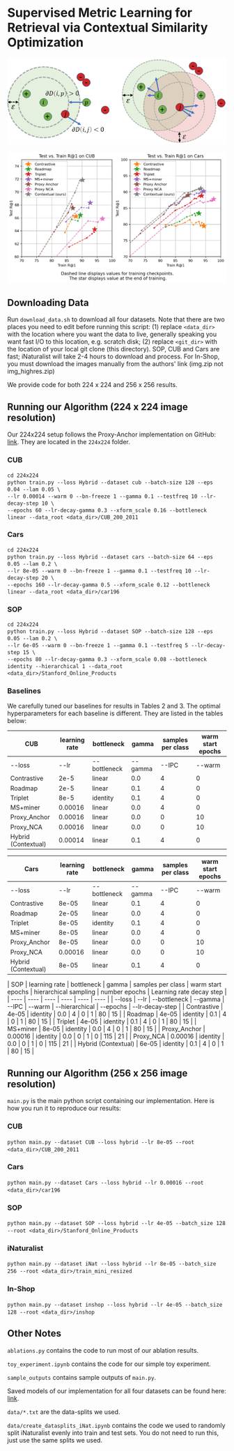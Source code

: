 # Supervised Metric Learning for Retrieval via Contextual Similarity Optimization

![](https://github.com/Chris210634/metric-learning-using-contextual-similarity/raw/main/figures/intuition.png)

![](https://github.com/Chris210634/metric-learning-using-contextual-similarity/raw/main/figures/rebuttal1.png)

## Downloading Data
Run `download_data.sh` to download all four datasets. Note that there are two places you need to edit before running this script: (1) replace `<data_dir>` with the location where you want the data to live, generally speaking you want fast I/O to this location, e.g. scratch disk; (2) replace `<git_dir>` with the location of your local git clone (this directory). SOP, CUB and Cars are fast; iNaturalist will take 2-4 hours to download and process. For In-Shop, you must download the images manually from the authors' link (img.zip not img_highres.zip)

We provide code for both 224 x 224 and 256 x 256 results.

## Running our Algorithm (224 x 224 image resolution)
Our 224x224 setup follows the Proxy-Anchor implementation on GitHub: [link](https://github.com/tjddus9597/Proxy-Anchor-CVPR2020). They are located in the `224x224` folder.

### CUB
```
cd 224x224
python train.py --loss Hybrid --dataset cub --batch-size 128 --eps 0.04 --lam 0.05 \
--lr 0.00014 --warm 0 --bn-freeze 1 --gamma 0.1 --testfreq 10 --lr-decay-step 10 \
--epochs 60 --lr-decay-gamma 0.3 --xform_scale 0.16 --bottleneck linear --data_root <data_dir>/CUB_200_2011
```
### Cars
```
cd 224x224
python train.py --loss Hybrid --dataset cars --batch-size 64 --eps 0.05 --lam 0.2 \
--lr 8e-05 --warm 0 --bn-freeze 1 --gamma 0.1 --testfreq 10 --lr-decay-step 20 \
--epochs 160 --lr-decay-gamma 0.5 --xform_scale 0.12 --bottleneck linear --data_root <data_dir>/car196
```
### SOP
```
cd 224x224
python train.py --loss Hybrid --dataset SOP --batch-size 128 --eps 0.05 --lam 0.2 \
--lr 6e-05 --warm 0 --bn-freeze 1 --gamma 0.1 --testfreq 5 --lr-decay-step 15 \
--epochs 80 --lr-decay-gamma 0.3 --xform_scale 0.08 --bottleneck identity --hierarchical 1 --data_root <data_dir>/Stanford_Online_Products
```
### Baselines
We carefully tuned our baselines for results in Tables 2 and 3. The optimal hyperparameters for each baseline is different. They are listed in the tables below:

| CUB | learning rate | bottleneck | gamma | samples per class | warm start epochs | 
| ---- | ---- | ---- | ---- | ---- | ---- |
| --loss | --lr | --bottleneck | --gamma | --IPC | --warm | 
| Contrastive  | 2e-5 | linear | 0.0 | 4 | 0 | 
| Roadmap | 2e-5 | linear | 0.1 | 4 | 0 | 
| Triplet | 8e-5 | identity | 0.1 | 4 | 0 | 
| MS+miner | 0.00016 | linear | 0.0 | 4 | 0 | 
| Proxy_Anchor | 0.00016 | linear | 0.0 |  0 |  10 | 
| Proxy_NCA | 0.00016 | linear |  0.0 |  0 |  10 | 
| Hybrid (Contextual) | 0.00014 | linear |  0.1 |  4 |  0 | 

| Cars | learning rate | bottleneck | gamma | samples per class | warm start epochs | 
| ---- | ---- | ---- | ---- | ---- | ---- |
| --loss | --lr | --bottleneck | --gamma | --IPC | --warm | 
| Contrastive | 8e-05 | linear | 0.1 | 4 | 0 |
| Roadmap | 2e-05 | linear | 0.0 | 4 | 0 |
| Triplet | 8e-05 | identity | 0.1 | 4 | 0 |
| MS+miner | 8e-05 | linear | 0.0 | 4 | 0 |
| Proxy_Anchor | 8e-05 | linear | 0.0 | 0 | 10 |
| Proxy_NCA | 0.00016 | linear | 0.0 | 0 | 10 |
| Hybrid (Contextual) | 8e-05 | linear | 0.1 | 4 | 0 |

| SOP | learning rate | bottleneck | gamma | samples per class | warm start epochs | hierarchical sampling | number epochs | Learning rate decay step |
| ---- | ---- | ---- | ---- | ---- | ---- |
| --loss | --lr | --bottleneck | --gamma | --IPC | --warm | --hierarchical | --epochs | --lr-decay-step | 
| Contrastive | 4e-05 | identity | 0.0 | 4 | 0 | 1  | 80 | 15 |
| Roadmap | 4e-05 | identity | 0.1 | 4 | 0 | 1  | 80 | 15 |
| Triplet | 4e-05 | identity | 0.1 | 4 | 0 | 1  | 80 | 15 |
| MS+miner | 8e-05 | identity | 0.0 | 4 | 0 | 1  | 80 | 15 |
| Proxy_Anchor | 0.00016 | identity | 0.0 | 0 | 1 | 0  | 115 | 21 |
| Proxy_NCA | 0.00016 | identity | 0.0 | 0 | 1 | 0  | 115 | 21 |
| Hybrid (Contextual) | 6e-05 | identity | 0.1 | 4 | 0 | 1  | 80 | 15 |

## Running our Algorithm (256 x 256 image resolution)
`main.py` is the main python script containing our implementation. Here is how you run it to reproduce our results:

### CUB
```python main.py --dataset CUB --loss hybrid --lr 8e-05 --root <data_dir>/CUB_200_2011```
### Cars
```python main.py --dataset Cars --loss hybrid --lr 0.00016 --root <data_dir>/car196```
### SOP
```python main.py --dataset SOP --loss hybrid --lr 4e-05 --batch_size 128 --root <data_dir>/Stanford_Online_Products```
### iNaturalist
```python main.py --dataset iNat --loss hybrid --lr 8e-05 --batch_size 256 --root <data_dir>/train_mini_resized```
### In-Shop
```python main.py --dataset inshop --loss hybrid --lr 4e-05 --batch_size 128 --root <data_dir>/inshop```

## Other Notes
`ablations.py` contains the code to run most of our ablation results. 

`toy_experiment.ipynb` contains the code for our simple toy experiment.

`sample_outputs` contains sample outputs of `main.py`.

Saved models of our implementation for all four datasets can be found here: [link](https://github.com/Chris210634/metric-learning-using-contextual-similarity/releases/tag/v1.0.0).

`data/*.txt` are the data-splits we used.

`data/create_datasplits_iNat.ipynb` contains the code we used to randomly split iNaturalist evenly into train and test sets. You do not need to run this, just use the same splits we used.
